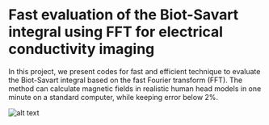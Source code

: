 # Fast evaluation of the Biot-Savart integral using FFT for electrical conductivity imaging
In this project, we present codes for fast and efficient technique to evaluate 
the Biot-Savart integral based on the fast Fourier transform (FFT). The method 
can calculate magnetic fields in realistic human head models 
in one minute on a standard computer, while keeping error below 2%.

![alt text](https://gitlab.gbar.dtu.dk/MREIT/JCP2020/raw/master/Figures/head_model_B_calc.png "head_phantom_B_calc")
